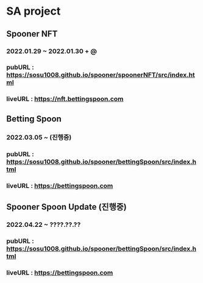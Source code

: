 # SA project

## Spooner NFT
### 2022.01.29 ~ 2022.01.30 + @
### pubURL : https://sosu1008.github.io/spooner/spoonerNFT/src/index.html
### liveURL : https://nft.bettingspoon.com

## Betting Spoon
### 2022.03.05 ~ (진행중)
### pubURL : https://sosu1008.github.io/spooner/bettingSpoon/src/index.html
### liveURL : https://bettingspoon.com

## Spooner Spoon Update (진행중)
### 2022.04.22 ~ ????.??.??
### pubURL : https://sosu1008.github.io/spooner/bettingSpoon/src/index.html
### liveURL : https://bettingspoon.com